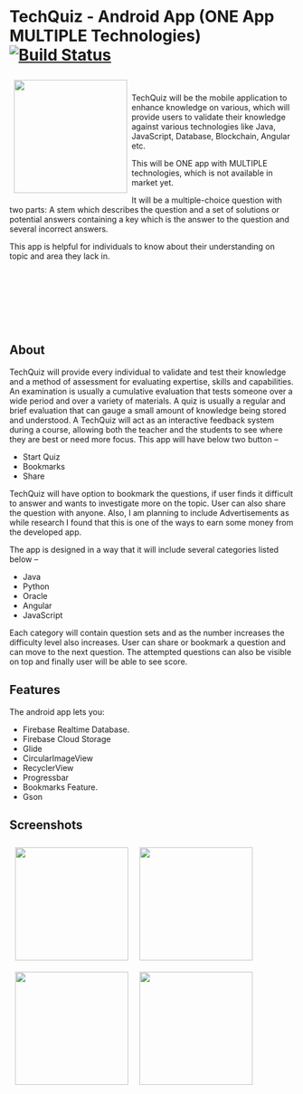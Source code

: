 # TechQuiz - Android App (ONE App MULTIPLE Technologies) [![Build Status](https://travis-ci.org/wallabag/android-app.svg?branch=master)](https://github.com/nmehare/MobileApp)

<img src="https://user-images.githubusercontent.com/50725648/82731700-0f6b7f80-9d4c-11ea-8d6e-4c23cd1af9dd.png" align="left"
width="200" hspace="8" vspace="8">

<br />

TechQuiz will be the mobile application to enhance knowledge on various, which will provide users to validate their knowledge against various technologies like Java, JavaScript, Database, Blockchain, Angular etc. 

This will be ONE app with MULTIPLE technologies, which is not available in market yet.
 
It will be a multiple-choice question with two parts: A stem which describes the question and a set of solutions or potential answers containing a key which is the answer to the question and several incorrect answers. 

This app is helpful for individuals to know about their understanding on topic and area they lack in.

<br /><br /><br /><br /><br /><br />

## About

TechQuiz will provide every individual to validate and test their knowledge and a method of assessment for evaluating expertise, skills and capabilities. An examination is usually a cumulative evaluation that tests someone over a wide period and over a variety of materials. A quiz is usually a regular and brief evaluation that can gauge a small amount of knowledge being stored and understood. A TechQuiz will act as an interactive feedback system during a course, allowing both the teacher and the students to see where they are best or need more focus. This app will have below two button –

-	Start Quiz
-	Bookmarks
-   Share

TechQuiz will have option to bookmark the questions, if user finds it difficult to answer and wants to investigate more on the topic. User can also share the question with anyone. Also, I am planning to include Advertisements as while research I found that this is one of the ways to earn some money from the developed app. 

The app is designed in a way that it will include several categories listed below –

-	Java
-	Python
-	Oracle
-	Angular
-	JavaScript

Each category will contain question sets and as the number increases the difficulty level also increases. User can share or bookmark a question and can move to the next question. The attempted questions can also be visible on top and finally user will be able to see score.

## Features

The android app lets you:
- Firebase Realtime Database.
- Firebase Cloud Storage
- Glide
- CircularImageView
- RecyclerView
- Progressbar
- Bookmarks Feature.
- Gson


## Screenshots

[<img src="https://user-images.githubusercontent.com/50725648/82731906-48582400-9d4d-11ea-850a-e8ac6eaca109.png" align="left"
width="200"
    hspace="10" vspace="10">](https://user-images.githubusercontent.com/50725648/82731906-48582400-9d4d-11ea-850a-e8ac6eaca109.png)

[<img src="https://user-images.githubusercontent.com/50725648/82731912-4d1cd800-9d4d-11ea-84c0-23f3c0de0ef6.png" align="center"
width="200"
    hspace="10" vspace="10">](https://user-images.githubusercontent.com/50725648/82731912-4d1cd800-9d4d-11ea-84c0-23f3c0de0ef6.png)
[<img src="https://user-images.githubusercontent.com/50725648/82731911-4bebab00-9d4d-11ea-932f-039046708dc6.png" align="left"
width="200"
    hspace="10" vspace="10">](https://user-images.githubusercontent.com/50725648/82731911-4bebab00-9d4d-11ea-932f-039046708dc6.png)
[<img src="https://user-images.githubusercontent.com/50725648/82731910-4b531480-9d4d-11ea-95cf-d726430167ea.png" align="center"
width="200"
    hspace="10" vspace="10">](https://user-images.githubusercontent.com/50725648/82731910-4b531480-9d4d-11ea-95cf-d726430167ea.png)

